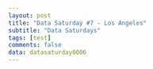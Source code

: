 ```yaml
---
layout: post
title: "Data Saturday #7 - Los Angeles"
subtitle: "Data Saturdays"
tags: [test]
comments: false
data: datasaturday0006
---
```

